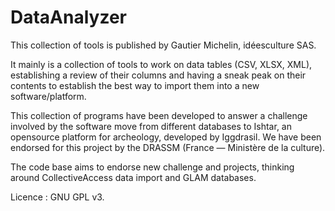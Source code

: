 # DataAnalyzer

This collection of tools is published by Gautier Michelin, idéesculture SAS.

It mainly is a collection of tools to work on data tables (CSV, XLSX, XML), establishing a review of their columns and having a sneak peak on their contents to establish the best way to import them into a new software/platform.

This collection of programs have been developed to answer a challenge involved by the software move from different databases to Ishtar, an opensource platform for archeology, developed by Iggdrasil. We have been endorsed for this project by the DRASSM (France — Ministère de la culture).

The code base aims to endorse new challenge and projects, thinking around CollectiveAccess data import and GLAM databases.

Licence : GNU GPL v3.
